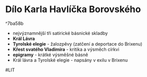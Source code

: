 # Dílo Karla Havlíčka Borovského

^7ba58b

- nejvýznamnější tři satirické básnické skladby
- **Král Lávra**
- **Tyrolské elegie** - žalozpěvy (zatčení a deportace do Brixenu)
- **Křest svatého Vladimíra** - kritika a výsměch církvi
- **epigramy** - krátké výsměšné básně
- Král lávra a Tyrolské elegie - napsány v exilu v Brixenu

#LIT